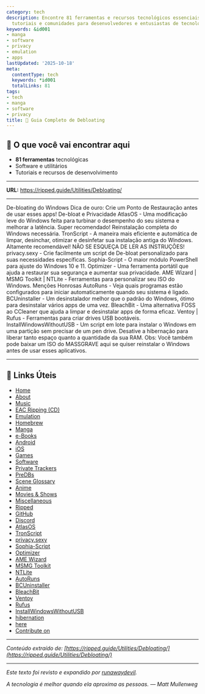 ```yaml
---
category: tech
description: Encontre 81 ferramentas e recursos tecnológicos essenciais. Software,
  tutoriais e comunidades para desenvolvedores e entusiastas de tecnologia.
keywords: &id001
- manga
- software
- privacy
- emulation
- apps
lastUpdated: '2025-10-18'
meta:
  contentType: tech
  keywords: *id001
  totalLinks: 81
tags:
- tech
- manga
- software
- privacy
title: 🧹 Guia Completo de Debloating
---
```



## 🎯 O que você vai encontrar aqui

- **81 ferramentas** tecnológicas
- Software e utilitários
- Tutoriais e recursos de desenvolvimento

---

**URL:** https://ripped.guide/Utilities/Debloating/

---

De-bloating do Windows
Dica de ouro: Crie um Ponto de Restauração antes de usar esses apps!
De-bloat e Privacidade
AtlasOS - Uma modificação leve do Windows feita para turbinar o desempenho do seu sistema e melhorar a latência. Super recomendado! 
Reinstalação completa do Windows necessária.
TronScript - A maneira mais eficiente e automática de limpar, desinchar, otimizar e desinfetar sua instalação antiga do Windows. Altamente recomendável! 
NÃO SE ESQUEÇA DE LER AS INSTRUÇÕES!
privacy.sexy - Crie facilmente um script de De-bloat personalizado para suas necessidades específicas.
Sophia-Script - O maior módulo PowerShell para ajuste do Windows 10 e 11.
Optimizer - Uma ferramenta portátil que ajuda a restaurar sua segurança e aumentar sua privacidade.
AME Wizard | MSMG Toolkit | NTLite - Ferramentas para personalizar seu ISO do Windows.
Menções Honrosas
AutoRuns - Veja quais programas estão configurados para iniciar automaticamente quando seu sistema é ligado.
BCUninstaller - Um desinstalador melhor que o padrão do Windows, ótimo para desinstalar vários apps de uma vez.
BleachBit - Uma alternativa FOSS ao CCleaner que ajuda a limpar e desinstalar apps de forma eficaz.
Ventoy | Rufus - Ferramentas para criar drives USB bootáveis.
InstallWindowsWithoutUSB - Um script em lote para instalar o Windows em uma partição sem precisar de um pen drive.
Desative a hibernação para liberar tanto espaço quanto a quantidade da sua RAM.
Obs: Você também pode baixar um ISO do MASSGRAVE aqui se quiser reinstalar o Windows antes de usar esses aplicativos.

---

## 🔗 Links Úteis

- [Home](https://ripped.guide/)
- [About](https://ripped.guide/About/)
- [Music](https://ripped.guide/Audio/Music/)
- [EAC Ripping (CD)](https://ripped.guide/Audio/Ripping/EAC/)
- [Emulation](https://ripped.guide/Consoles/Emulation/)
- [Homebrew](https://ripped.guide/Consoles/Homebrew/)
- [Manga](https://ripped.guide/Literature/Manga/)
- [e-Books](https://ripped.guide/Literature/e-Books/)
- [Android](https://ripped.guide/Mobile/Android/)
- [iOS](https://ripped.guide/Mobile/iOS/)
- [Games](https://ripped.guide/PC-Software/Games/)
- [Software](https://ripped.guide/PC-Software/Software/)
- [Private Trackers](https://ripped.guide/Scene/PTs/)
- [PreDBs](https://ripped.guide/Scene/PreDBs/)
- [Scene Glossary](https://ripped.guide/Scene/Scene-Glossary/)
- [Anime](https://ripped.guide/TV/Anime/)
- [Movies & Shows](https://ripped.guide/TV/Shows/)
- [Miscellaneous](https://ripped.guide/Utilities/Misc/)
- [Ripped](https://ripped.guide/)
- [GitHub](https://github.com/rippedpiracy/docs)
- [Discord](https://discord.ripped.guide)
- [AtlasOS](https://atlasos.net)
- [TronScript](https://old.reddit.com/r/TronScript)
- [privacy.sexy](https://privacy.sexy/)
- [Sophia-Script](https://github.com/farag2/Sophia-Script-for-Windows)
- [Optimizer](https://github.com/hellzerg/optimizer/releases)
- [AME Wizard](https://ameliorated.io/)
- [MSMG Toolkit](https://msmgtoolkit.in/)
- [NTLite](https://www.ntlite.com/)
- [AutoRuns](https://docs.microsoft.com/en-us/sysinternals/downloads/autoruns)
- [BCUninstaller](https://www.bcuninstaller.com/)
- [BleachBit](https://www.bleachbit.org/)
- [Ventoy](https://www.ventoy.net/)
- [Rufus](https://rufus.ie/)
- [InstallWindowsWithoutUSB](https://github.com/iidanL/InstallWindowsWithoutUSB)
- [hibernation](https://docs.microsoft.com/en-us/troubleshoot/windows-client/deployment/disable-and-re-enable-hibernation)
- [here](https://massgrave.dev/genuine-installation-media)
- [Contribute on](https://github.com/rippedpiracy/docs/blob/master/Utilities/Debloating.md)


---

*Conteúdo extraído de: [https://ripped.guide/Utilities/Debloating/](https://ripped.guide/Utilities/Debloating/)*

---

*Este texto foi revisto e expandido por [runawaydevil](https://pablo.space).*

*A tecnologia é melhor quando ela aproxima as pessoas. — Matt Mullenweg*